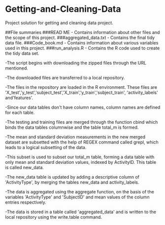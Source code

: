 # Getting-and-Cleaning-Data
Project solution for getting and cleaning data project.

##File summaries 
###READ ME - Contains information about other files and the scope of this project.
###aggregated_data.txt - Contains the final tidy data file.
###Code_book.md - Contains information about various variables used in this project.
###run_analysis.R - Contains the R code used to create the tidy data set.

-The script begins with downloading the zipped files through the URL mentioned. 

-The downloaded files are transferred to a local repository.

-The files in the repository are loaded in the R environment. These files are 'X_test','y_test','subject_test','X_train','y_train','subject_train', 'activity_labels' and'features'.

-Since our data tables don't have column names, column names are defined for each table.

-The testing and training files are merged through the function cbind which binds the data tables columnwise and the table total_m is formed.

-The mean and standard deviation measurements in the new merged dataset are subsetted with the help of REGEX command called grepl, which leads to a logical subsetting of the data.

-This subset is used to subset our total_m table, forming a data table with only mean and standard deviation values, indexed by ActivityID. This table is called new_data.

-The new_data table is updated by adding a descriptive column of 'ActivityType', by merging the tables new_data and activity_labels.

-The data is aggregated using the aggregate function, on the basis of the variables 'ActivityType' and 'SubjectID' and mean values of the column entries respectively.

-The data is stored in a table called 'aggregated_data' and is written to the local repository using the write.table command.


